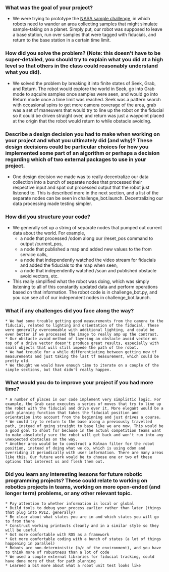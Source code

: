 ### What was the goal of your project?
* We were trying to prototype the [NASA sample challenge](http://www.nasa.gov/sites/default/files/files/SRR14-fact-Sheet.pdf), in which robots need to wander an area collecting samples that might simulate sample-taking on a planet. Simply put, our robot was supposed to leave a base station, run over samples that were tagged with fiducials, and return to the base station in a certain time limit.

### How did you solve the problem? (Note: this doesn't have to be super-detailed, you should try to explain what you did at a high level so that others in the class could reasonably understand what you did).
* We solved the problem by breaking it into finite states of Seek, Grab, and Return. The robot would explore the world in Seek, go into Grab mode to aqcuire samples once samples were seen, and would go into Return mode once a time limit was reached. Seek was a pattern search with occasional spins to get more camera coverage of the area, grab was a set of maneuvers that would try to line up the robot on the fiducial so it could be driven straight over, and return was just a waypoint placed at the origin that the robot would return to while obstacle avoiding.

### Describe a design decision you had to make when working on your project and what you ultimately did (and why)?  These design decisions could be particular choices for how you implemented some part of an algorithm or perhaps a decision regarding which of two external packages to use in your project.
* One design decision we made was to really decentralize our data collection into a bunch of separate nodes that processed their respective input and spat out processed output that the robot just listened to. This is described more in the next section, and a list of the separate nodes can be seen in challenge_bot.launch. Decentralizing our data processing made testing simpler.

### How did you structure your code?
* We generally set up a string of separate nodes that pumped out current data about the world. For example,  
    * a node that processed /odom along our /reset_pos command to output /current_pos, 
    * a node that published a map and added new values to the from service calls, 
    * a node that independently watched the video stream for fiducials and added the fiducials to the map when seen, 
    * a node that independently watched /scan and published obstacle avoid vectors, etc. 
* This really simplified what the robot was doing, which was simply listening to all of this constantly updated data and perform operations based on that information. The robot code is in challenge_bot.py, and you can see all of our independent nodes in challenge_bot.launch.

### What if any challenges did you face along the way?
    * We had some trouble getting good measurements from the camera to the fiducial, related to lighting and orientation of the fiducial. These were generally overcomeable with additional lighting, and could be even better if we processed the image to really amp up the contrast.
    * Our obstacle avoid method of layering an obstacle avoid vector on top of a drive vector doesn't produce great results, especially with small objects that will still impede the path of the robot.
    * We had trouble for a while differentiating between getting new tf measurements and just taking the last tf measurement, which could be pretty old.
    * We thought we would have enough time to iterate on a couple of the simple sections, but that didn't really happen.

### What would you do to improve your project if you had more time?
    * A number of places in our code implement very simplistic logic. For example, the Grab case executes a series of moves that try to line up the robot with the fiducial and drive over it. More elegant would be a path planning function that takes the fiducial position and orientation into account from the beginning and just drives a course.
    * We could try to return to the base along a previously travelled path, instead of going straight to base like we are now. This would be a good goal to shoot for because in the actual competition teams want to make absolutely sure the robot will get back and won't run into any unexpected obstacles on the way.
    * Another area would be to construct a Kalman filter for the robot position, instead of doing what we do, which is using odom and overriding it periodically with user information. There are many areas like this. Our future work would be to choose one or two of these options that interest us and flesh them out.

### Did you learn any interesting lessons for future robotic programming projects?  These could relate to working on robotics projects in teams, working on more open-ended (and longer term) problems, or any other relevant topic.
    * Pay attention to whether information is local or global
    * Build tools to debug your process earlier rather than later (things that plug into RVIZ, generally)
    * Be clear about what states you are in and which states you will go to from there
    * Construct working printouts cleanly and in a similar style so they will be useful
    * Got more comfortable with ROS as a framework
    * Got more comfortable coding with a bunch of states (a lot of things happening in parallel)
    * Robots are non-deterministic (b/c of the environment), and you have to think more of robustness than a lot of code
    * We used a couple external libraries for fiducial tracking, could have done more of that for path planning
    * Learned a bit more about what a robot unit test looks like
